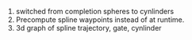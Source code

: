 1. switched from completion spheres to cynlinders
2. Precompute spline waypoints instead of at runtime.
3. 3d graph of spline trajectory, gate, cynlinder